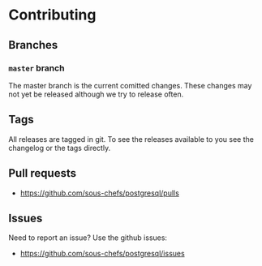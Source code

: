# Contributing

## Branches

### `master` branch

The master branch is the current comitted changes. These changes may not yet be released although we try to release often.

## Tags

All releases are tagged in git. To see the releases available to you see the changelog or the tags directly.


## Pull requests

- <https://github.com/sous-chefs/postgresql/pulls>

## Issues

Need to report an issue? Use the github issues:

- <https://github.com/sous-chefs/postgresql/issues>